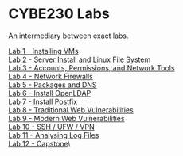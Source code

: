 # CYBE230 Labs

An intermediary between exact labs.

[Lab 1 - Installing VMs](Lab1/index.md)\
[Lab 2 - Server Install and Linux File System](Lab2/index.md)\
[Lab 3 - Accounts, Permissions, and Network Tools](Lab3/index.md)\
[Lab 4 - Network Firewalls](Lab4/index.md)\
[Lab 5 - Packages and DNS](Lab5/index.md)\
[Lab 6 - Install OpenLDAP](Lab6/index.md)\
[Lab 7 - Install Postfix](Lab7/index.md)\
[Lab 8 - Traditional Web Vulnerabilities](Lab8/index.md)\
[Lab 9 - Modern Web Vulnerabilities](Lab9/index.md)\
[Lab 10 - SSH / UFW / VPN](Lab10/index.md)\
[Lab 11 - Analysing Log Files](Lab11/index.md)\
[Lab 12 - Capstone](Lab12/index.md)\
